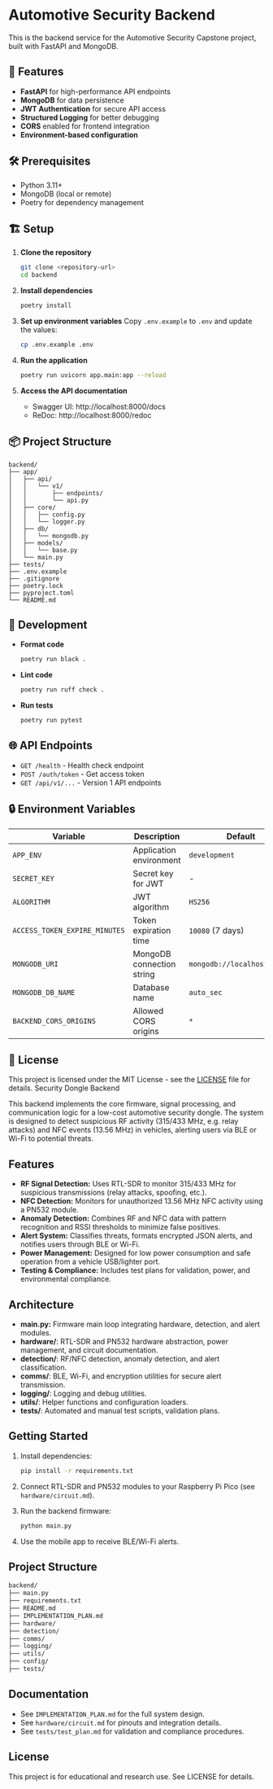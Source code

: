 # Automotive Security Backend

This is the backend service for the Automotive Security Capstone project, built with FastAPI and MongoDB.

## 🚀 Features

- **FastAPI** for high-performance API endpoints
- **MongoDB** for data persistence
- **JWT Authentication** for secure API access
- **Structured Logging** for better debugging
- **CORS** enabled for frontend integration
- **Environment-based configuration**

## 🛠️ Prerequisites

- Python 3.11+
- MongoDB (local or remote)
- Poetry for dependency management

## 🏗️ Setup

1. **Clone the repository**
   ```bash
   git clone <repository-url>
   cd backend
   ```

2. **Install dependencies**
   ```bash
   poetry install
   ```

3. **Set up environment variables**
   Copy `.env.example` to `.env` and update the values:
   ```bash
   cp .env.example .env
   ```

4. **Run the application**
   ```bash
   poetry run uvicorn app.main:app --reload
   ```

5. **Access the API documentation**
   - Swagger UI: http://localhost:8000/docs
   - ReDoc: http://localhost:8000/redoc

## 📦 Project Structure

```
backend/
├── app/
│   ├── api/
│   │   └── v1/
│   │       ├── endpoints/
│   │       └── api.py
│   ├── core/
│   │   ├── config.py
│   │   └── logger.py
│   ├── db/
│   │   └── mongodb.py
│   ├── models/
│   │   └── base.py
│   └── main.py
├── tests/
├── .env.example
├── .gitignore
├── poetry.lock
├── pyproject.toml
└── README.md
```

## 🔧 Development

- **Format code**
  ```bash
  poetry run black .
  ```

- **Lint code**
  ```bash
  poetry run ruff check .
  ```

- **Run tests**
  ```bash
  poetry run pytest
  ```

## 🌐 API Endpoints

- `GET /health` - Health check endpoint
- `POST /auth/token` - Get access token
- `GET /api/v1/...` - Version 1 API endpoints

## 🔒 Environment Variables

| Variable | Description | Default |
|----------|-------------|---------|
| `APP_ENV` | Application environment | `development` |
| `SECRET_KEY` | Secret key for JWT | - |
| `ALGORITHM` | JWT algorithm | `HS256` |
| `ACCESS_TOKEN_EXPIRE_MINUTES` | Token expiration time | `10080` (7 days) |
| `MONGODB_URI` | MongoDB connection string | `mongodb://localhost:27017` |
| `MONGODB_DB_NAME` | Database name | `auto_sec` |
| `BACKEND_CORS_ORIGINS` | Allowed CORS origins | `*` |

## 📝 License

This project is licensed under the MIT License - see the [LICENSE](LICENSE) file for details. Security Dongle Backend

This backend implements the core firmware, signal processing, and communication logic for a low-cost automotive security dongle. The system is designed to detect suspicious RF activity (315/433 MHz, e.g. relay attacks) and NFC events (13.56 MHz) in vehicles, alerting users via BLE or Wi-Fi to potential threats.

## Features

- **RF Signal Detection:** Uses RTL-SDR to monitor 315/433 MHz for suspicious transmissions (relay attacks, spoofing, etc.).
- **NFC Detection:** Monitors for unauthorized 13.56 MHz NFC activity using a PN532 module.
- **Anomaly Detection:** Combines RF and NFC data with pattern recognition and RSSI thresholds to minimize false positives.
- **Alert System:** Classifies threats, formats encrypted JSON alerts, and notifies users through BLE or Wi-Fi.
- **Power Management:** Designed for low power consumption and safe operation from a vehicle USB/lighter port.
- **Testing & Compliance:** Includes test plans for validation, power, and environmental compliance.

## Architecture

- **main.py:** Firmware main loop integrating hardware, detection, and alert modules.
- **hardware/**: RTL-SDR and PN532 hardware abstraction, power management, and circuit documentation.
- **detection/**: RF/NFC detection, anomaly detection, and alert classification.
- **comms/**: BLE, Wi-Fi, and encryption utilities for secure alert transmission.
- **logging/**: Logging and debug utilities.
- **utils/**: Helper functions and configuration loaders.
- **tests/**: Automated and manual test scripts, validation plans.

## Getting Started

1. Install dependencies:

   ```sh
   pip install -r requirements.txt
   ```

2. Connect RTL-SDR and PN532 modules to your Raspberry Pi Pico (see `hardware/circuit.md`).
3. Run the backend firmware:

   ```sh
   python main.py
   ```

4. Use the mobile app to receive BLE/Wi-Fi alerts.

## Project Structure

```sh
backend/
├── main.py
├── requirements.txt
├── README.md
├── IMPLEMENTATION_PLAN.md
├── hardware/
├── detection/
├── comms/
├── logging/
├── utils/
├── config/
├── tests/
```

## Documentation

- See `IMPLEMENTATION_PLAN.md` for the full system design.
- See `hardware/circuit.md` for pinouts and integration details.
- See `tests/test_plan.md` for validation and compliance procedures.

## License

This project is for educational and research use. See LICENSE for details.
